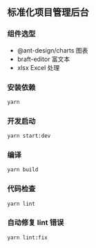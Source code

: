 ## 标准化项目管理后台

### 组件选型

- @ant-design/charts 图表
- braft-editor 富文本
- xlsx Excel 处理

### 安装依赖

```bash
yarn
```

### 开发启动

```bash
yarn start:dev
```

### 编译

```bash
yarn build
```

### 代码检查

```bash
yarn lint
```

### 自动修复 lint 错误

```bash
yarn lint:fix
```
